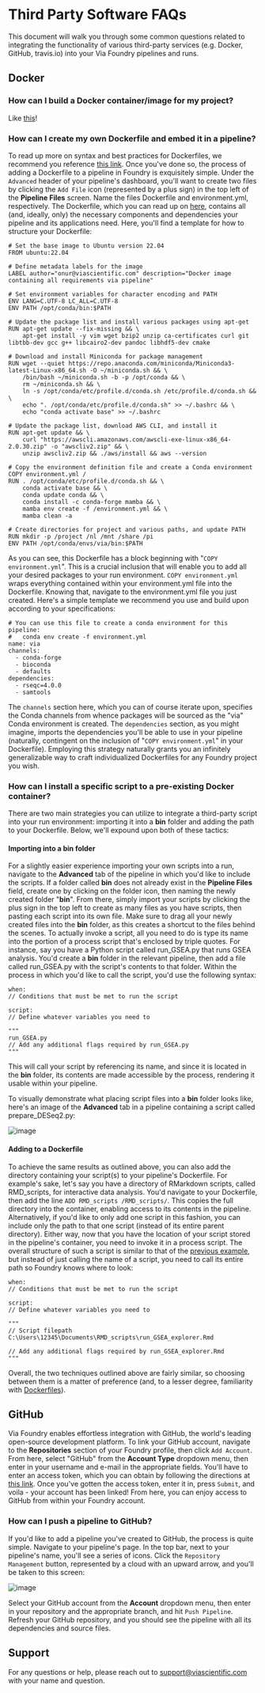 # Third Party Software FAQs

This document will walk you through some common questions related to integrating the functionality of various third-party services (e.g. Docker, GitHub, travis.io) into your Via Foundry pipelines and runs.

## **Docker**

### How can I build a Docker container/image for my project?

Like [this](developer_faq#how-can-i-build-a-docker-containerimage-for-my-project)!

### How can I create my own Dockerfile and embed it in a pipeline?

To read up more on syntax and best practices for Dockerfiles, we recommend you reference [this link](developer_faq#how-can-i-build-a-docker-containerimage-for-my-project). Once you've done so, the process of adding a Dockerfile to a pipeline in Foundry is exquisitely simple. Under the `Advanced` header of your pipeline's dashboard, you'll want to create two files by clicking the `Add File` icon (represented by a plus sign) in the top left of the **Pipeline Files** screen. Name the files Dockerfile and environment.yml, respectively. The Dockerfile, which you can read up on [here](app.md#dockerfile), contains all (and, ideally, only) the necessary components and dependencies your pipeline and its applications need. Here, you'll find a template for how to structure your Dockerfile:

```
# Set the base image to Ubuntu version 22.04
FROM ubuntu:22.04

# Define metadata labels for the image
LABEL author="onur@viascientific.com" description="Docker image containing all requirements via pipeline"

# Set environment variables for character encoding and PATH
ENV LANG=C.UTF-8 LC_ALL=C.UTF-8
ENV PATH /opt/conda/bin:$PATH

# Update the package list and install various packages using apt-get
RUN apt-get update --fix-missing && \
    apt-get install -y vim wget bzip2 unzip ca-certificates curl git libtbb-dev gcc g++ libcairo2-dev pandoc libhdf5-dev cmake

# Download and install Miniconda for package management
RUN wget --quiet https://repo.anaconda.com/miniconda/Miniconda3-latest-Linux-x86_64.sh -O ~/miniconda.sh && \
    /bin/bash ~/miniconda.sh -b -p /opt/conda && \
    rm ~/miniconda.sh && \
    ln -s /opt/conda/etc/profile.d/conda.sh /etc/profile.d/conda.sh && \
    echo ". /opt/conda/etc/profile.d/conda.sh" >> ~/.bashrc && \
    echo "conda activate base" >> ~/.bashrc

# Update the package list, download AWS CLI, and install it
RUN apt-get update && \
    curl "https://awscli.amazonaws.com/awscli-exe-linux-x86_64-2.0.30.zip" -o "awscliv2.zip" && \
    unzip awscliv2.zip && ./aws/install && aws --version

# Copy the environment definition file and create a Conda environment
COPY environment.yml /
RUN . /opt/conda/etc/profile.d/conda.sh && \ 
    conda activate base && \
    conda update conda && \
    conda install -c conda-forge mamba && \
    mamba env create -f /environment.yml && \
    mamba clean -a

# Create directories for project and various paths, and update PATH
RUN mkdir -p /project /nl /mnt /share /pi
ENV PATH /opt/conda/envs/via/bin:$PATH
```

As you can see, this Dockerfile has a block beginning with "`COPY environment.yml`". This is a crucial inclusion that will enable you to add all your desired packages to your run environment. `COPY environment.yml` wraps everything contained within your environment.yml file into the Dockerfile. Knowing that, navigate to the environment.yml file you just created. Here's a simple template we recommend you use and build upon according to your specifications:

```
# You can use this file to create a conda environment for this pipeline:
#   conda env create -f environment.yml
name: via
channels:
  - conda-forge
  - bioconda
  - defaults
dependencies:
  - rseqc=4.0.0
  - samtools
```

The `channels` section here, which you can of course iterate upon, specifies the Conda channels from whence packages will be sourced as the "via" Conda environment is created. The `dependencies` section, as you might imagine, imports the dependencies you'll be able to use in your pipeline (naturally, contingent on the inclusion of "`COPY environment.yml`" in your Dockerfile). Employing this strategy naturally grants you an infinitely generalizable way to craft individualized Dockerfiles for any Foundry project you wish.


### How can I install a specific script to a pre-existing Docker container?

There are two main strategies you can utilize to integrate a third-party script into your run environment: importing it into a **bin** folder and adding the path to your Dockerfile. Below, we'll expound upon both of these tactics:

#### **Importing into a bin folder**

For a slightly easier experience importing your own scripts into a run, navigate to the **Advanced** tab of the pipeline in which you'd like to include the scripts. If a folder called **bin** does not already exist in the **Pipeline Files** field, create one by clicking on the folder icon, then naming the newly created folder "**bin**". From there, simply import your scripts by clicking the plus sign in the top left to create as many files as you have scripts, then pasting each script into its own file. Make sure to drag all your newly created files into the **bin** folder, as this creates a shortcut to the files behind the scenes. To actually invoke a script, all you need to do is type its name into the portion of a process script that's enclosed by triple quotes. For instance, say you have a Python script called run_GSEA.py that runs GSEA analysis. You'd create a **bin** folder in the relevant pipeline, then add a file called run_GSEA.py with the script's contents to that folder. Within the process in which you'd like to call the script, you'd use the following syntax:
```
when:
// Conditions that must be met to run the script

script:
// Define whatever variables you need to

"""
run_GSEA.py
// Add any additional flags required by run_GSEA.py
"""
```

This will call your script by referencing its name, and since it is located in the **bin** folder, its contents are made accessible by the process, rendering it usable within your pipeline.

To visually demonstrate what placing script files into a **bin** folder looks like, here's an image of the **Advanced** tab in a pipeline containing a script called prepare_DESeq2.py:

![image](../images/prepare_deseq_bin_folder.png)

#### **Adding to a Dockerfile**

To achieve the same results as outlined above, you can also add the directory containing your script(s) to your pipeline's Dockerfile. For example's sake, let's say you have a directory of RMarkdown scripts, called RMD_scripts, for interactive data analysis. You'd navigate to your Dockerfile, then add the line ```ADD RMD_scripts /RMD_scripts/```. This copies the full directory into the container, enabling access to its contents in the pipeline. Alternatively, if you'd like to only add one script in this fashion, you can include only the path to that one script (instead of its entire parent directory). Either way, now that you have the location of your script stored in the pipeline's container, you need to invoke it in a process script. The overall structure of such a script is similar to that of the [previous example](third_party_faq.md#importing-into-a-bin-folder), but instead of just calling the name of a script, you need to call its entire path so Foundry knows where to look:

```
when:
// Conditions that must be met to run the script

script:
// Define whatever variables you need to

"""
// Script filepath
C:\Users\12345\Documents\RMD_scripts\run_GSEA_explorer.Rmd

// Add any additional flags required by run_GSEA_explorer.Rmd
"""
```

Overall, the two techniques outlined above are fairly similar, so choosing between them is a matter of preference (and, to a lesser degree, familiarity with [Dockerfiles](developer_faq.md#how-can-i-build-a-docker-containerimage-for-my-project)).

## **GitHub**

Via Foundry enables effortless integration with GitHub, the world's leading open-source development platform. To link your GitHub account, navigate to the **Repositories** section of your Foundry profile, then click `Add Account`. From here, select "GitHub" from the **Account Type** dropdown menu, then enter in your username and e-mail in the appropriate fields. You'll have to enter an access token, which you can obtain by following the directions at [this link](https://docs.github.com/en/free-pro-team@latest/github/authenticating-to-github/creating-a-personal-access-token). Once you've gotten the access token, enter it in, press `Submit`, and voila - your account has been linked! From here, you can enjoy access to GitHub from within your Foundry account.

### How can I push a pipeline to GitHub?

If you'd like to add a pipeline you've created to GitHub, the process is quite simple. Navigate to your pipeline's page. In the top bar, next to your pipeline's name, you'll see a series of icons. Click the `Repository Management` button, represented by a cloud with an upward arrow, and you'll be taken to this screen:

![image](../images/repo_management_console.png)

Select your GitHub account from the **Account** dropdown menu, then enter in your repository and the appropriate branch, and hit `Push Pipeline`. Refresh your GitHub repository, and you should see the pipeline with all its dependencies and source files.

## **Support**

For any questions or help, please reach out to
<support@viascientific.com> with your name and question.